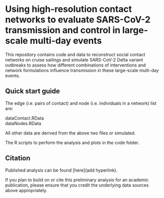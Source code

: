 # Using high-resolution contact networks to evaluate SARS-CoV-2 transmission and control in large-scale multi-day events

This repository contains code and data to reconstruct social contact networks on cruise sailings and simulate SARS-CoV-2 Delta variant outbreaks to assess how different combinations of interventions and network formulations influence transmission in these large-scale multi-day events.

## Quick start guide
The edge (i.e. pairs of contact) and node (i.e. individuals in a network) list are:

dataContact.RData <br/>
dataNodes.RData

All other data are derived from the above two files or simulated.

The R scripts to perform the analysis and plots in the code folder.

## Citation
Published analysis can be found [here](add hyperlink).

If you plan to build on or cite this preliminary analysis for an academic publication, please ensure that you credit the underlying data sources above appropriately.
